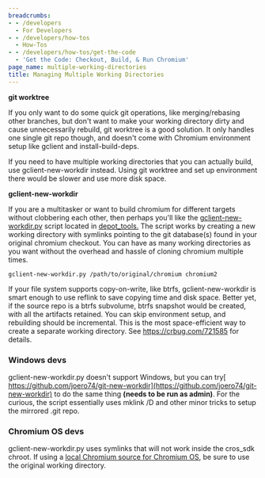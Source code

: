 ```yaml
---
breadcrumbs:
- - /developers
  - For Developers
- - /developers/how-tos
  - How-Tos
- - /developers/how-tos/get-the-code
  - 'Get the Code: Checkout, Build, & Run Chromium'
page_name: multiple-working-directories
title: Managing Multiple Working Directories
---
```


**git worktree**

If you only want to do some quick git operations, like merging/rebasing other
branches, but don't want to make your working directory dirty and cause
unnecessarily rebuild, git worktree is a good solution. It only handles one
single git repo though, and doesn't come with Chromium environment setup like
gclient and install-build-deps.

If you need to have multiple working directories that you can actually build,
use gclient-new-workdir instead. Using git worktree and set up environment there
would be slower and use more disk space.

**gclient-new-workdir**

If you are a multitasker or want to build chromium for different targets without
clobbering each other, then perhaps you'll like the
[gclient-new-workdir.py](https://chromium.googlesource.com/chromium/tools/depot_tools.git/+/HEAD/gclient-new-workdir.py)
script located in
[depot_tools.](http://www.chromium.org/developers/how-tos/depottools) The script
works by creating a new working directory with symlinks pointing to the git
database(s) found in your original chromium checkout. You can have as many
working directories as you want without the overhead and hassle of cloning
chromium multiple times.

```none
gclient-new-workdir.py /path/to/original/chromium chromium2
```

If your file system supports copy-on-write, like btrfs, gclient-new-workdir is
smart enough to use reflink to save copying time and disk space. Better yet, if
the source repo is a btrfs subvolume, btrfs snapshot would be created, with all
the artifacts retained. You can skip environment setup, and rebuilding should be
incremental. This is the most space-efficient way to create a separate working
directory. See <https://crbug.com/721585> for details.

### Windows devs

gclient-new-workdir.py doesn't support Windows, but you can try[
https://github.com/joero74/git-new-workdir](https://github.com/joero74/git-new-workdir)
to do the same thing **(needs to be run as admin)**. For the curious, the script
essentially uses mklink /D and other minor tricks to setup the mirrored .git
repo.

### Chromium OS devs

gclient-new-workdir.py uses symlinks that will not work inside the cros_sdk
chroot. If using a [local Chromium source for Chromium
OS](/chromium-os/developer-guide#TOC-Making-changes-to-non-cros_workon-able-packages),
be sure to use the original working directory.

